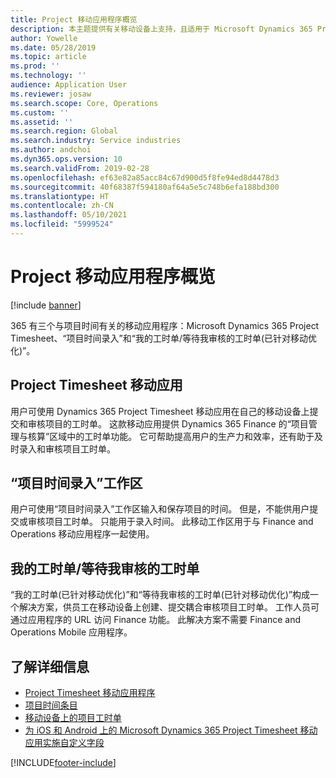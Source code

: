 ```yaml
---
title: Project 移动应用程序概览
description: 本主题提供有关移动设备上支持，且适用于 Microsoft Dynamics 365 Project Timesheet、项目时间录入和我的工时表/工时表的，与项目时间有关的应用程序的一般信息。
author: Yowelle
ms.date: 05/28/2019
ms.topic: article
ms.prod: ''
ms.technology: ''
audience: Application User
ms.reviewer: josaw
ms.search.scope: Core, Operations
ms.custom: ''
ms.assetid: ''
ms.search.region: Global
ms.search.industry: Service industries
ms.author: andchoi
ms.dyn365.ops.version: 10
ms.search.validFrom: 2019-02-28
ms.openlocfilehash: ef63e82a85acc84c67d900d5f8fe94ed8d4478d3
ms.sourcegitcommit: 40f68387f594180af64a5e5c748b6efa188bd300
ms.translationtype: HT
ms.contentlocale: zh-CN
ms.lasthandoff: 05/10/2021
ms.locfileid: "5999524"
---
```

# <a name="project-mobile-applications-overview"></a>Project 移动应用程序概览

[!include [banner](../includes/banner.md)]

 365 有三个与项目时间有关的移动应用程序：Microsoft Dynamics 365 Project Timesheet、“项目时间录入”和“我的工时单/等待我审核的工时单(已针对移动优化)”。

## <a name="project-timesheet-mobile-app"></a>Project Timesheet 移动应用

用户可使用 Dynamics 365 Project Timesheet 移动应用在自己的移动设备上提交和审核项目的工时单。 这款移动应用提供 Dynamics 365 Finance 的“项目管理与核算”区域中的工时单功能。 它可帮助提高用户的生产力和效率，还有助于及时录入和审核项目工时单。

## <a name="project-time-entry-workspace"></a>“项目时间录入”工作区

用户可使用“项目时间录入”工作区输入和保存项目的时间。 但是，不能供用户提交或审核项目工时单。 只能用于录入时间。 此移动工作区用于与 Finance and Operations 移动应用程序一起使用。

## <a name="my-timesheetstimesheets-for-my-review"></a>我的工时单/等待我审核的工时单

“我的工时单(已针对移动优化)”和“等待我审核的工时单(已针对移动优化)”构成一个解决方案，供员工在移动设备上创建、提交耦合审核项目工时单。 工作人员可通过应用程序的 URL 访问 Finance 功能。 此解决方案不需要 Finance and Operations Mobile 应用程序。

## <a name="for-more-information"></a>了解详细信息

- [Project Timesheet 移动应用程序](project-timesheet.md)
- [项目时间条目]( project-time-entry-mobile-workspace.md)
- [移动设备上的项目工时单](Mobile-timesheets.md)
- [为 iOS 和 Android 上的 Microsoft Dynamics 365 Project Timesheet 移动应用实施自定义字段](custom-fields-mobile.md)


[!INCLUDE[footer-include](../includes/footer-banner.md)]